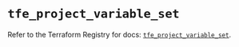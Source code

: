 # `tfe_project_variable_set`

Refer to the Terraform Registry for docs: [`tfe_project_variable_set`](https://registry.terraform.io/providers/hashicorp/tfe/0.62.0/docs/resources/project_variable_set).
